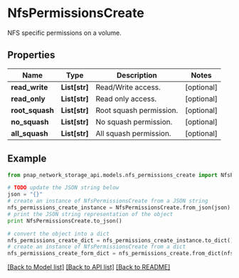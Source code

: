 # NfsPermissionsCreate

NFS specific permissions on a volume.

## Properties

Name | Type | Description | Notes
------------ | ------------- | ------------- | -------------
**read_write** | **List[str]** | Read/Write access. | [optional] 
**read_only** | **List[str]** | Read only access. | [optional] 
**root_squash** | **List[str]** | Root squash permission. | [optional] 
**no_squash** | **List[str]** | No squash permission. | [optional] 
**all_squash** | **List[str]** | All squash permission. | [optional] 

## Example

```python
from pnap_network_storage_api.models.nfs_permissions_create import NfsPermissionsCreate

# TODO update the JSON string below
json = "{}"
# create an instance of NfsPermissionsCreate from a JSON string
nfs_permissions_create_instance = NfsPermissionsCreate.from_json(json)
# print the JSON string representation of the object
print NfsPermissionsCreate.to_json()

# convert the object into a dict
nfs_permissions_create_dict = nfs_permissions_create_instance.to_dict()
# create an instance of NfsPermissionsCreate from a dict
nfs_permissions_create_form_dict = nfs_permissions_create.from_dict(nfs_permissions_create_dict)
```
[[Back to Model list]](../README.md#documentation-for-models) [[Back to API list]](../README.md#documentation-for-api-endpoints) [[Back to README]](../README.md)


